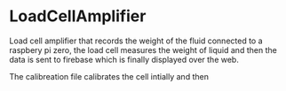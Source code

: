 # LoadCellAmplifier
Load cell amplifier that records the weight of the fluid 
connected to a raspbery pi zero, the load cell measures the weight of liquid and then the data is sent to firebase which is finally displayed over the web.

The calibreation file calibrates the cell intially and then
